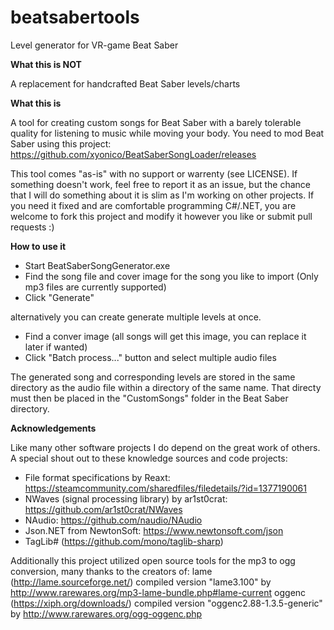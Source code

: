 # beatsabertools
Level generator for VR-game Beat Saber

**What this is NOT**

A replacement for handcrafted Beat Saber levels/charts

**What this is**

A tool for creating custom songs for Beat Saber with a barely tolerable quality for listening to music while moving your body.
You need to mod Beat Saber using this project: https://github.com/xyonico/BeatSaberSongLoader/releases

This tool comes "as-is" with no support or warrenty (see LICENSE). If something doesn't work, feel free to report it as an issue, but the chance that I will do something about it is slim as I'm working on other projects. If you need it fixed and are comfortable programming C#/.NET, you are welcome to fork this project and modify it however you like or submit pull requests :)

**How to use it**

- Start BeatSaberSongGenerator.exe
- Find the song file and cover image for the song you like to import (Only mp3 files are currently supported)
- Click "Generate"

alternatively you can create generate multiple levels at once.
- Find a conver image (all songs will get this image, you can replace it later if wanted)
- Click "Batch process..." button and select multiple audio files

The generated song and corresponding levels are stored in the same directory as the audio file within a directory of the same name. That directy must then be placed in the "CustomSongs" folder in the Beat Saber directory.

**Acknowledgements**

Like many other software projects I do depend on the great work of others. A special shout out to these knowledge sources and code projects:

- File format specifications by Reaxt: https://steamcommunity.com/sharedfiles/filedetails/?id=1377190061
- NWaves (signal processing library) by ar1st0crat: https://github.com/ar1st0crat/NWaves
- NAudio: https://github.com/naudio/NAudio
- Json.NET from NewtonSoft: https://www.newtonsoft.com/json
- TagLib# (https://github.com/mono/taglib-sharp)

Additionally this project utilized open source tools for the mp3 to ogg conversion, many thanks to the creators of:
lame (http://lame.sourceforge.net/) compiled version "lame3.100" by http://www.rarewares.org/mp3-lame-bundle.php#lame-current
oggenc (https://xiph.org/downloads/) compiled version "oggenc2.88-1.3.5-generic" by http://www.rarewares.org/ogg-oggenc.php